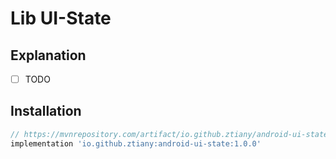 # Lib UI-State

## Explanation

- [ ] TODO

## Installation

```groovy
// https://mvnrepository.com/artifact/io.github.ztiany/android-ui-state
implementation 'io.github.ztiany:android-ui-state:1.0.0'
```

